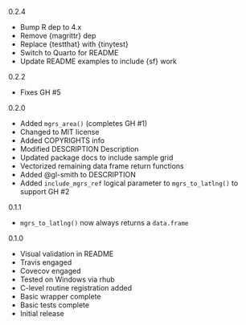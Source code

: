 0.2.4

* Bump R dep to 4.x
* Remove {magrittr} dep
* Replace {testthat} with {tinytest}
* Switch to Quarto for README
* Update README examples to include {sf} work

0.2.2

* Fixes GH #5

0.2.0

* Added `mgrs_area()` (completes GH #1)
* Changed to MIT license
* Added COPYRIGHTS info
* Modified DESCRIPTION Description
* Updated package docs to include sample grid
* Vectorized remaining data frame return functions
* Added @gl-smith to DESCRIPTION
* Added `include_mgrs_ref` logical parameter to `mgrs_to_latlng()`
  to support GH #2

0.1.1

* `mgrs_to_latlng()` now always returns a `data.frame`

0.1.0 

* Visual validation in README
* Travis engaged
* Covecov engaged
* Tested on Windows via rhub
* C-level routine registration added
* Basic wrapper complete
* Basic tests complete
* Initial release
